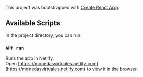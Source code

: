 This project was bootstrapped with [Create React App](https://github.com/facebook/create-react-app).

## Available Scripts

In the project directory, you can run:

### `APP run `

Runs the app in Netlify.<br />
Open [https://monedasvirtuales.netlify.com](https://monedasvirtuales.netlify.com) to view it in the browser.
